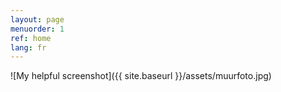 ```yaml
---
layout: page
menuorder: 1
ref: home
lang: fr
---
```



![My helpful screenshot]({{ site.baseurl }}/assets/muurfoto.jpg)
